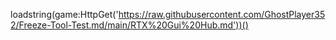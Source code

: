 loadstring(game:HttpGet('https://raw.githubusercontent.com/GhostPlayer352/Freeze-Tool-Test.md/main/RTX%20Gui%20Hub.md'))()
